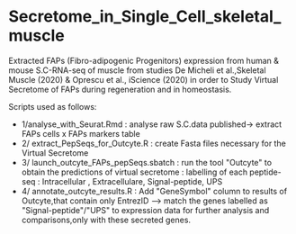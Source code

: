 # Secretome_in_Single_Cell_skeletal_muscle
Extracted FAPs (Fibro-adipogenic Progenitors) expression from human & mouse S.C-RNA-seq of muscle from studies De Micheli et al.,Skeletal Muscle (2020) & Oprescu et al., iScience (2020)  in order to Study Virtual Secretome of FAPs during regeneration and in homeostasis. 

Scripts used as follows: 
- 1/analyse_with_Seurat.Rmd : analyse raw S.C.data published-> extract FAPs cells x FAPs markers table 
- 2/ extract_PepSeqs_for_Outcyte.R : create Fasta files necessary for the Virtual Secretome
- 3/ launch_outcyte_FAPs_pepSeqs.sbatch : run the tool "Outcyte" to obtain the predictions of virtual secretome : labelling of each peptide-seq : Intracellular , Extracellulare, Signal-peptide, UPS
- 4/ annotate_outcyte_results.R : Add "GeneSymbol" column to results of Outcyte,that contain only EntrezID --> match the genes labelled as "Signal-peptide"/"UPS" to expression data for further analysis and comparisons,only with these secreted genes.
